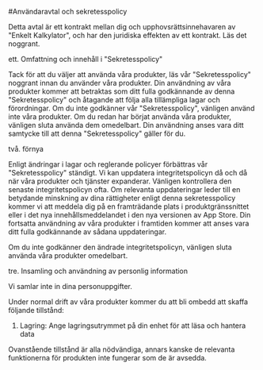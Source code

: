 #Användaravtal och sekretesspolicy

Detta avtal är ett kontrakt mellan dig och upphovsrättsinnehavaren av "Enkelt Kalkylator", och har den juridiska effekten av ett kontrakt. Läs det noggrant.

ett. Omfattning och innehåll i "Sekretesspolicy"

Tack för att du väljer att använda våra produkter, läs vår "Sekretesspolicy" noggrant innan du använder våra produkter. Din användning av våra produkter kommer att betraktas som ditt fulla godkännande av denna "Sekretesspolicy" och åtagande att följa alla tillämpliga lagar och förordningar. Om du inte godkänner vår "Sekretesspolicy", vänligen använd inte våra produkter. Om du redan har börjat använda våra produkter, vänligen sluta använda dem omedelbart. Din användning anses vara ditt samtycke till att denna "Sekretesspolicy" gäller för du.

två. förnya

Enligt ändringar i lagar och reglerande policyer förbättras vår "Sekretesspolicy" ständigt. Vi kan uppdatera integritetspolicyn då och då när våra produkter och tjänster expanderar. Vänligen kontrollera den senaste integritetspolicyn ofta. Om relevanta uppdateringar leder till en betydande minskning av dina rättigheter enligt denna sekretesspolicy kommer vi att meddela dig på en framträdande plats i produktgränssnittet eller i det nya innehållsmeddelandet i den nya versionen av App Store. Din fortsatta användning av våra produkter i framtiden kommer att anses vara ditt fulla godkännande av sådana uppdateringar.

Om du inte godkänner den ändrade integritetspolicyn, vänligen sluta använda våra produkter omedelbart.

tre. Insamling och användning av personlig information

Vi samlar inte in dina personuppgifter.

Under normal drift av våra produkter kommer du att bli ombedd att skaffa följande tillstånd:

1. Lagring: Ange lagringsutrymmet på din enhet för att läsa och hantera data

Ovanstående tillstånd är alla nödvändiga, annars kanske de relevanta funktionerna för produkten inte fungerar som de är avsedda.
